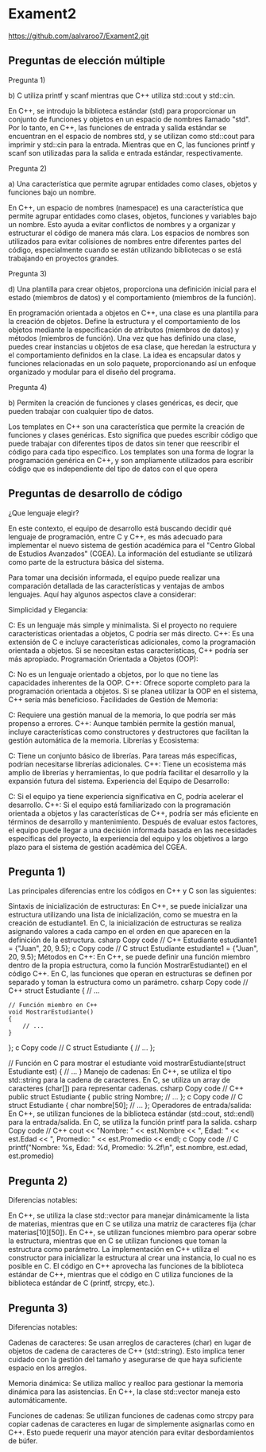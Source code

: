 # Exament2

https://github.com/aalvaroo7/Exament2.git

## Preguntas de elección múltiple

Pregunta 1)

b) C utiliza printf y scanf mientras que C++ utiliza std::cout y std::cin.

En C++, se introdujo la biblioteca estándar (std) para proporcionar un conjunto de funciones y objetos en un espacio de nombres llamado "std". Por lo tanto, en C++, las funciones de entrada y salida estándar se encuentran en el espacio de nombres std, y se utilizan como std::cout para imprimir y std::cin para la entrada. Mientras que en C, las funciones printf y scanf son utilizadas para la salida e entrada estándar, respectivamente.

Pregunta 2)

a) Una característica que permite agrupar entidades como clases, objetos y funciones bajo un nombre.

En C++, un espacio de nombres (namespace) es una característica que permite agrupar entidades como clases, objetos, funciones y variables bajo un nombre. Esto ayuda a evitar conflictos de nombres y a organizar y estructurar el código de manera más clara. Los espacios de nombres son utilizados para evitar colisiones de nombres entre diferentes partes del código, especialmente cuando se están utilizando bibliotecas o se está trabajando en proyectos grandes.

Pregunta 3)

d) Una plantilla para crear objetos, proporciona una definición inicial para el estado (miembros de datos) y el comportamiento (miembros de la función).

En programación orientada a objetos en C++, una clase es una plantilla para la creación de objetos. Define la estructura y el comportamiento de los objetos mediante la especificación de atributos (miembros de datos) y métodos (miembros de función). Una vez que has definido una clase, puedes crear instancias u objetos de esa clase, que heredan la estructura y el comportamiento definidos en la clase. La idea es encapsular datos y funciones relacionadas en un solo paquete, proporcionando así un enfoque organizado y modular para el diseño del programa.

Pregunta 4)

b) Permiten la creación de funciones y clases genéricas, es decir, que pueden trabajar con cualquier tipo de datos.

Los templates en C++ son una característica que permite la creación de funciones y clases genéricas. Esto significa que puedes escribir código que puede trabajar con diferentes tipos de datos sin tener que reescribir el código para cada tipo específico. Los templates son una forma de lograr la programación genérica en C++, y son ampliamente utilizados para escribir código que es independiente del tipo de datos con el que opera

## Preguntas de desarrollo de código

¿Que lenguaje elegir?

En este contexto, el equipo de desarrollo está buscando decidir qué lenguaje de programación, entre C y C++, es más adecuado para implementar el nuevo sistema de gestión académica para el "Centro Global de Estudios Avanzados" (CGEA). La información del estudiante se utilizará como parte de la estructura básica del sistema.

Para tomar una decisión informada, el equipo puede realizar una comparación detallada de las características y ventajas de ambos lenguajes. Aquí hay algunos aspectos clave a considerar:

Simplicidad y Elegancia:

C: Es un lenguaje más simple y minimalista. Si el proyecto no requiere características orientadas a objetos, C podría ser más directo.
C++: Es una extensión de C e incluye características adicionales, como la programación orientada a objetos. Si se necesitan estas características, C++ podría ser más apropiado.
Programación Orientada a Objetos (OOP):

C: No es un lenguaje orientado a objetos, por lo que no tiene las capacidades inherentes de la OOP.
C++: Ofrece soporte completo para la programación orientada a objetos. Si se planea utilizar la OOP en el sistema, C++ sería más beneficioso.
Facilidades de Gestión de Memoria:

C: Requiere una gestión manual de la memoria, lo que podría ser más propenso a errores.
C++: Aunque también permite la gestión manual, incluye características como constructores y destructores que facilitan la gestión automática de la memoria.
Librerías y Ecosistema:

C: Tiene un conjunto básico de librerías. Para tareas más específicas, podrían necesitarse librerías adicionales.
C++: Tiene un ecosistema más amplio de librerías y herramientas, lo que podría facilitar el desarrollo y la expansión futura del sistema.
Experiencia del Equipo de Desarrollo:

C: Si el equipo ya tiene experiencia significativa en C, podría acelerar el desarrollo.
C++: Si el equipo está familiarizado con la programación orientada a objetos y las características de C++, podría ser más eficiente en términos de desarrollo y mantenimiento.
Después de evaluar estos factores, el equipo puede llegar a una decisión informada basada en las necesidades específicas del proyecto, la experiencia del equipo y los objetivos a largo plazo para el sistema de gestión académica del CGEA.


## Pregunta 1)
Las principales diferencias entre los códigos en C++ y C son las siguientes:

Sintaxis de inicialización de estructuras:
En C++, se puede inicializar una estructura utilizando una lista de inicialización, como se muestra en la creación de estudiante1.
En C, la inicialización de estructuras se realiza asignando valores a cada campo en el orden en que aparecen en la definición de la estructura.
csharp
Copy code
// C++
Estudiante estudiante1 = {"Juan", 20, 9.5};
c
Copy code
// C
struct Estudiante estudiante1 = {"Juan", 20, 9.5};
Métodos en C++:
En C++, se puede definir una función miembro dentro de la propia estructura, como la función MostrarEstudiante() en el código C++.
En C, las funciones que operan en estructuras se definen por separado y toman la estructura como un parámetro.
csharp
Copy code
// C++
struct Estudiante
{
    // ...

    // Función miembro en C++
    void MostrarEstudiante()
    {
        // ...
    }
};
c
Copy code
// C
struct Estudiante
{
    // ...
};

// Función en C para mostrar el estudiante
void mostrarEstudiante(struct Estudiante est)
{
    // ...
}
Manejo de cadenas:
En C++, se utiliza el tipo std::string para la cadena de caracteres.
En C, se utiliza un array de caracteres (char[]) para representar cadenas.
csharp
Copy code
// C++
public struct Estudiante
{
    public string Nombre;
    // ...
};
c
Copy code
// C
struct Estudiante
{
    char nombre[50];
    // ...
};
Operadores de entrada/salida:
En C++, se utilizan funciones de la biblioteca estándar (std::cout, std::endl) para la entrada/salida.
En C, se utiliza la función printf para la salida.
csharp
Copy code
// C++
cout << "Nombre: " << est.Nombre << ", Edad: " << est.Edad << ", Promedio: " << est.Promedio << endl;
c
Copy code
// C
printf("Nombre: %s, Edad: %d, Promedio: %.2f\n", est.nombre, est.edad, est.promedio)

## Pregunta 2)

Diferencias notables:

En C++, se utiliza la clase std::vector para manejar dinámicamente la lista de materias, mientras que en C se utiliza una matriz de caracteres fija (char materias[10][50]).
En C++, se utilizan funciones miembro para operar sobre la estructura, mientras que en C se utilizan funciones que toman la estructura como parámetro.
La implementación en C++ utiliza el constructor para inicializar la estructura al crear una instancia, lo cual no es posible en C.
El código en C++ aprovecha las funciones de la biblioteca estándar de C++, mientras que el código en C utiliza funciones de la biblioteca estándar de C (printf, strcpy, etc.).

## Pregunta 3)
Diferencias notables:

Cadenas de caracteres: Se usan arreglos de caracteres (char) en lugar de objetos de cadena de caracteres de C++ (std::string). Esto implica tener cuidado con la gestión del tamaño y asegurarse de que haya suficiente espacio en los arreglos.

Memoria dinámica: Se utiliza malloc y realloc para gestionar la memoria dinámica para las asistencias. En C++, la clase std::vector maneja esto automáticamente.

Funciones de cadenas: Se utilizan funciones de cadenas como strcpy para copiar cadenas de caracteres en lugar de simplemente asignarlas como en C++. Esto puede requerir una mayor atención para evitar desbordamientos de búfer.
